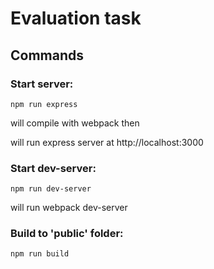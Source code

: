 # **Evaluation task**

## **Commands**

### **Start server:**


    npm run express


will compile with webpack then

will run express server at http://localhost:3000

### **Start dev-server:**


    npm run dev-server


will run webpack dev-server

### **Build to 'public' folder:**


    npm run build
